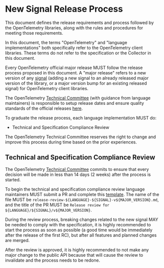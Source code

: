 # New Signal Release Process

This document defines the release requirements and process followed by the
OpenTelemetry libraries, along with the rules and procedures for meeting those
requirements.

In this document, the terms "OpenTelemetry" and "language implementations" both
specifically refer to the OpenTelemetry client libraries. These terms do not
refer to the specification or the Collector in this document.

Every OpenTelemetry official major release MUST follow the release process
proposed in this document. A  "major release" refers to a new version of any
[signal](../specification/glossary.md#signals) (adding a new signal to an
already released major version of the library, or a major version bump for an
existing released signal) for OpenTelemetry client libraries.

The OpenTelemetry [Technical Committee](https://github.com/open-telemetry/community/blob/main/tech-committee-charter.md) (with guidance from language maintainers) is responsible to setup release dates
and ensure quality standards of the official releases
[here](https://github.com/open-telemetry/community/blob/main/tech-committee-charter.md#responsibilities-of-the-technical-committee).

To graduate the release process, each language implementation MUST do:

* Technical and Specification Compliance Review

The OpenTelemetry Technical Committee reserves the right to change and improve
this process during time based on the prior experiences.

## Technical and Specification Compliance Review

The OpenTelemetry [Technical Committee](https://github.com/open-telemetry/community/blob/main/tech-committee-charter.md)
commits to ensure that every decision will be made in less than 14 days (2 weeks)
after the process is started.

To begin the technical and specification compliance review language maintainers
MUST submit a PR and complete this [template](new-signal-release-process-template.md).
The name of the file MUST be `release-review-${LANGUAGE}-${SIGNAL}-v${MAJOR_VERSION}.md`,
and the title of the PR MUST be `Release review for ${LANGUAGE}/${SIGNAL}/v${MAJOR_VERSION}`.

During the review process, breaking changes related to the new signal MAY be
needed to comply with the specification, it is highly recommended to start
the process as soon as possible (a good time would be immediately after the
release of the first RC), but after all features and planned changes are merged.

After the review is approved, it is highly recommended to not make any major
change to the public API because that will cause the review to invalidate and the
process needs to be redone.
